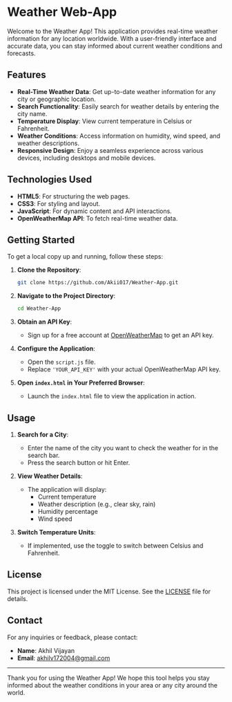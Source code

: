 # Weather Web-App

Welcome to the Weather App! This application provides real-time weather information for any location worldwide. With a user-friendly interface and accurate data, you can stay informed about current weather conditions and forecasts.

## Features

- **Real-Time Weather Data**: Get up-to-date weather information for any city or geographic location.
- **Search Functionality**: Easily search for weather details by entering the city name.
- **Temperature Display**: View current temperature in Celsius or Fahrenheit.
- **Weather Conditions**: Access information on humidity, wind speed, and weather descriptions.
- **Responsive Design**: Enjoy a seamless experience across various devices, including desktops and mobile devices.

## Technologies Used

- **HTML5**: For structuring the web pages.
- **CSS3**: For styling and layout.
- **JavaScript**: For dynamic content and API interactions.
- **OpenWeatherMap API**: To fetch real-time weather data.

## Getting Started

To get a local copy up and running, follow these steps:

1. **Clone the Repository**:

   ```bash
   git clone https://github.com/Akii017/Weather-App.git
   ```

2. **Navigate to the Project Directory**:

   ```bash
   cd Weather-App
   ```

3. **Obtain an API Key**:

   - Sign up for a free account at [OpenWeatherMap](https://openweathermap.org/) to get an API key.

4. **Configure the Application**:

   - Open the `script.js` file.
   - Replace `'YOUR_API_KEY'` with your actual OpenWeatherMap API key.

5. **Open `index.html` in Your Preferred Browser**:

   - Launch the `index.html` file to view the application in action.

## Usage

1. **Search for a City**:

   - Enter the name of the city you want to check the weather for in the search bar.
   - Press the search button or hit Enter.

2. **View Weather Details**:

   - The application will display:
     - Current temperature
     - Weather description (e.g., clear sky, rain)
     - Humidity percentage
     - Wind speed

3. **Switch Temperature Units**:

   - If implemented, use the toggle to switch between Celsius and Fahrenheit.


## License

This project is licensed under the MIT License. See the [LICENSE](LICENSE) file for details.

## Contact

For any inquiries or feedback, please contact:

- **Name**: Akhil Vijayan
- **Email**: akhilv172004@gmail.com

---

Thank you for using the Weather App! We hope this tool helps you stay informed about the weather conditions in your area or any city around the world. 

